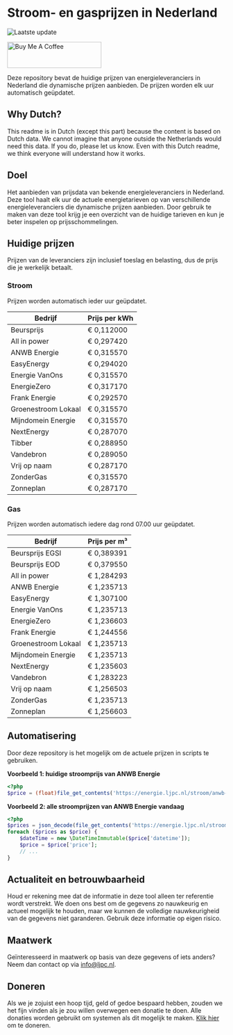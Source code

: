 # Stroom- en gasprijzen in Nederland

![Laatste update](https://img.shields.io/badge/laatste%20update-2024--08--13%2022%3A00%20CET-brightgreen)

<a href="https://www.buymeacoffee.com/Lars-" target="_blank"><img src="https://cdn.buymeacoffee.com/buttons/v2/default-orange.png" alt="Buy Me A Coffee" height="60" style="height: 60px !important;width: 217px !important;" ></a>

Deze repository bevat de huidige prijzen van energieleveranciers in Nederland die dynamische prijzen aanbieden. De prijzen worden elk uur automatisch geüpdatet.

## Why Dutch?

This readme is in Dutch (except this part) because the content is based on Dutch data. We cannot imagine that anyone outside the Netherlands would need this data. If you do, please let us know. Even with this Dutch readme, we think
everyone will understand how it works.

## Doel

Het aanbieden van prijsdata van bekende energieleveranciers in Nederland. Deze tool haalt elk uur de actuele energietarieven op van verschillende energieleveranciers die dynamische prijzen aanbieden. Door gebruik te maken van deze tool
krijg je een overzicht van de huidige tarieven en kun je beter inspelen op prijsschommelingen.

## Huidige prijzen

Prijzen van de leveranciers zijn inclusief toeslag en belasting, dus de prijs die je werkelijk betaalt.

### Stroom

Prijzen worden automatisch ieder uur geüpdatet.

 Bedrijf | Prijs per kWh 
---------|---------------
Beursprijs | € 0,112000
All in power | € 0,297420
ANWB Energie | € 0,315570
EasyEnergy | € 0,294020
Energie VanOns | € 0,315570
EnergieZero | € 0,317170
Frank Energie | € 0,292570
Groenestroom Lokaal | € 0,315570
Mijndomein Energie | € 0,315570
NextEnergy | € 0,287070
Tibber | € 0,288950
Vandebron | € 0,289050
Vrij op naam | € 0,287170
ZonderGas | € 0,315570
Zonneplan | € 0,287170


### Gas

Prijzen worden automatisch iedere dag rond 07.00 uur geüpdatet.

 Bedrijf | Prijs per m³ 
---------|--------------
Beursprijs EGSI | € 0,389391
Beursprijs EOD | € 0,379550
All in power | € 1,284293
ANWB Energie | € 1,235713
EasyEnergy | € 1,307100
Energie VanOns | € 1,235713
EnergieZero | € 1,236603
Frank Energie | € 1,244556
Groenestroom Lokaal | € 1,235713
Mijndomein Energie | € 1,235713
NextEnergy | € 1,235603
Vandebron | € 1,283223
Vrij op naam | € 1,256503
ZonderGas | € 1,235713
Zonneplan | € 1,256603


## Automatisering

Door deze repository is het mogelijk om de actuele prijzen in scripts te gebruiken.

**Voorbeeld 1: huidige stroomprijs van ANWB Energie**

```php
<?php
$price = (float)file_get_contents('https://energie.ljpc.nl/stroom/anwb-energie-nu.txt');

```

**Voorbeeld 2: alle stroomprijzen van ANWB Energie vandaag**

```php
<?php
$prices = json_decode(file_get_contents('https://energie.ljpc.nl/stroom/all-in-power-vandaag.json'),true);
foreach ($prices as $price) {
    $dateTime = new \DateTimeImmutable($price['datetime']);
    $price = $price['price'];
    // ...
}
```

## Actualiteit en betrouwbaarheid

Houd er rekening mee dat de informatie in deze tool alleen ter referentie wordt verstrekt. We doen ons best om de gegevens zo nauwkeurig en actueel mogelijk te houden, maar we kunnen de volledige nauwkeurigheid van de gegevens niet
garanderen. Gebruik deze informatie op eigen risico.

## Maatwerk

Geïnteresseerd in maatwerk op basis van deze gegevens of iets anders? Neem dan contact op
via [info@ljpc.nl](mailto:info@ljpc.nl?subject=Energie%20prijzen).

## Doneren

Als we je zojuist een hoop tijd, geld of gedoe bespaard hebben, zouden we het fijn vinden als je zou willen overwegen een
donatie te doen. Alle donaties worden gebruikt om systemen als dit mogelijk te
maken. [Klik hier](https://www.buymeacoffee.com/Lars-) om te doneren.
